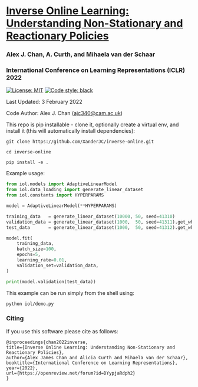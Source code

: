 
# [Inverse Online Learning: Understanding Non-Stationary and Reactionary Policies](https://openreview.net/forum?id=DYypjaRdph2)

### Alex J. Chan, A. Curth, and Mihaela van der Schaar

### International Conference on Learning Representations (ICLR) 2022
 [![License: MIT](https://img.shields.io/badge/License-MIT-blue.svg)](https://opensource.org/licenses/MIT)
 <a href="https://github.com/psf/black"><img alt="Code style: black" src="https://img.shields.io/badge/code%20style-black-000000.svg"></a>


Last Updated: 3 February 2022

Code Author: Alex J. Chan (ajc340@cam.ac.uk)



This repo is pip installable - clone it, optionally create a virtual env, and install it (this will automatically install dependencies):

```shell
git clone https://github.com/XanderJC/inverse-online.git

cd inverse-online

pip install -e .
```


Example usage:

```python
from iol.models import AdaptiveLinearModel
from iol.data_loading import generate_linear_dataset
from iol.constants import HYPERPARAMS

model = AdaptiveLinearModel(**HYPERPARAMS)

training_data   = generate_linear_dataset(10000, 50, seed=41310)
validation_data = generate_linear_dataset(1000,  50, seed=41311).get_whole_batch()
test_data       = generate_linear_dataset(1000,  50, seed=41312).get_whole_batch()

model.fit(
    training_data,
    batch_size=100,
    epochs=5,
    learning_rate=0.01,
    validation_set=validation_data,
)

print(model.validation(test_data))
```

This example can be run simply from the shell using:

```shell
python iol/demo.py
```


### Citing 

If you use this software please cite as follows:

```
@inproceedings{chan2022inverse,
title={Inverse Online Learning: Understanding Non-Stationary and Reactionary Policies},
author={Alex James Chan and Alicia Curth and Mihaela van der Schaar},
booktitle={International Conference on Learning Representations},
year={2022},
url={https://openreview.net/forum?id=DYypjaRdph2}
}
```
